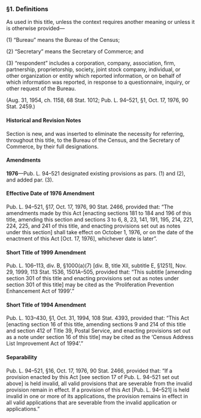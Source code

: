 ### §1. Definitions ###

As used in this title, unless the context requires another meaning or unless it is otherwise provided—

(1) “Bureau” means the Bureau of the Census;

(2) “Secretary” means the Secretary of Commerce; and

(3) “respondent” includes a corporation, company, association, firm, partnership, proprietorship, society, joint stock company, individual, or other organization or entity which reported information, or on behalf of which information was reported, in response to a questionnaire, inquiry, or other request of the Bureau.

(Aug. 31, 1954, ch. 1158, 68 Stat. 1012; Pub. L. 94–521, §1, Oct. 17, 1976, 90 Stat. 2459.)

#### Historical and Revision Notes ####

Section is new, and was inserted to eliminate the necessity for referring, throughout this title, to the Bureau of the Census, and the Secretary of Commerce, by their full designations.

#### Amendments ####

**1976**—Pub. L. 94–521 designated existing provisions as pars. (1) and (2), and added par. (3).

#### Effective Date of 1976 Amendment ####

Pub. L. 94–521, §17, Oct. 17, 1976, 90 Stat. 2466, provided that: “The amendments made by this Act [enacting sections 181 to 184 and 196 of this title, amending this section and sections 3 to 6, 8, 23, 141, 191, 195, 214, 221, 224, 225, and 241 of this title, and enacting provisions set out as notes under this section] shall take effect on October 1, 1976, or on the date of the enactment of this Act [Oct. 17, 1976], whichever date is later”.

#### Short Title of 1999 Amendment ####

Pub. L. 106–113, div. B, §1000(a)(7) [div. B, title XII, subtitle E, §1251], Nov. 29, 1999, 113 Stat. 1536, 1501A–505, provided that: “This subtitle [amending section 301 of this title and enacting provisions set out as notes under section 301 of this title] may be cited as the ‘Proliferation Prevention Enhancement Act of 1999’.”

#### Short Title of 1994 Amendment ####

Pub. L. 103–430, §1, Oct. 31, 1994, 108 Stat. 4393, provided that: “This Act [enacting section 16 of this title, amending sections 9 and 214 of this title and section 412 of Title 39, Postal Service, and enacting provisions set out as a note under section 16 of this title] may be cited as the ‘Census Address List Improvement Act of 1994’.”

#### Separability ####

Pub. L. 94–521, §16, Oct. 17, 1976, 90 Stat. 2466, provided that: “If a provision enacted by this Act [see section 17 of Pub. L. 94–521 set out above] is held invalid, all valid provisions that are severable from the invalid provision remain in effect. If a provision of this Act [Pub. L. 94–521] is held invalid in one or more of its applications, the provision remains in effect in all valid applications that are severable from the invalid application or applications.”